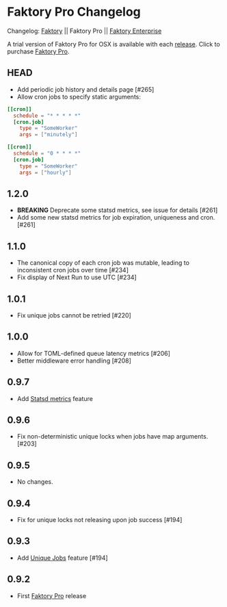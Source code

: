 # Faktory Pro Changelog

Changelog: [Faktory](https://github.com/contribsys/faktory/blob/master/Changes.md) || Faktory Pro || [Faktory Enterprise](https://github.com/contribsys/faktory/blob/master/Ent-Changes.md)

A trial version of Faktory Pro for OSX is available with each [release](/contribsys/faktory/releases/).
Click to purchase [Faktory Pro](https://billing.contribsys.com/fpro/).

## HEAD

* Add periodic job history and details page [#265]
* Allow cron jobs to specify static arguments:
```toml
[[cron]]
  schedule = "* * * * *"
  [cron.job]
    type = "SomeWorker"
    args = ["minutely"]

[[cron]]
  schedule = "0 * * * *"
  [cron.job]
    type = "SomeWorker"
    args = ["hourly"]
```

## 1.2.0

- **BREAKING** Deprecate some statsd metrics, see issue for details [#261]
- Add some new statsd metrics for job expiration, uniqueness and cron. [#261]

## 1.1.0

- The canonical copy of each cron job was mutable, leading to
  inconsistent cron jobs over time [#234]
- Fix display of Next Run to use UTC [#234]

## 1.0.1

- Fix unique jobs cannot be retried [#220]

## 1.0.0

- Allow for TOML-defined queue latency metrics [#206]
- Better middleware error handling [#208]

## 0.9.7

- Add [Statsd metrics](/contribsys/faktory/wiki/Pro-Metrics) feature

## 0.9.6

- Fix non-deterministic unique locks when jobs have map arguments. [#203]

## 0.9.5

- No changes.

## 0.9.4

- Fix for unique locks not releasing upon job success [#194]

## 0.9.3

- Add [Unique Jobs](/contribsys/faktory/wiki/Pro-Unique_Jobs) feature [#194]

## 0.9.2

- First [Faktory Pro](https://contribsys.com/faktory) release
